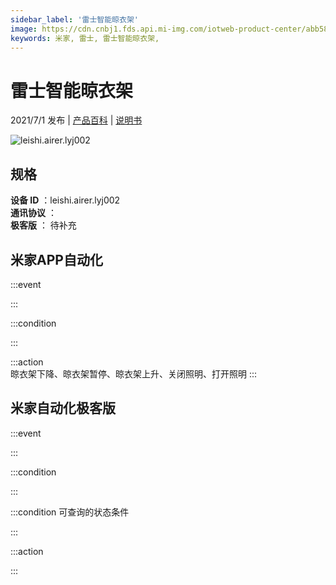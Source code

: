 ```yaml
---
sidebar_label: '雷士智能晾衣架'
image: https://cdn.cnbj1.fds.api.mi-img.com/iotweb-product-center/abb5857e4e4d9e7f970a9ef05cc0b6e5_晾衣架单-168x168.png?GalaxyAccessKeyId=AKVGLQWBOVIRQ3XLEW&Expires=9223372036854775807&Signature=wvMIW8ba1EASwUyGWpITncEwwvk=
keywords: 米家, 雷士, 雷士智能晾衣架, 
---
```

# 雷士智能晾衣架

2021/7/1 发布 | [产品百科](https://home.mi.com/webapp/content/baike/product/index.html?model=leishi.airer.lyj002/) | [说明书](https://home.mi.com/views/introduction.html?model=leishi.airer.lyj002&region=cn)

![leishi.airer.lyj002](https://cdn.cnbj1.fds.api.mi-img.com/iotweb-product-center/abb5857e4e4d9e7f970a9ef05cc0b6e5_晾衣架单-168x168.png?GalaxyAccessKeyId=AKVGLQWBOVIRQ3XLEW&Expires=9223372036854775807&Signature=wvMIW8ba1EASwUyGWpITncEwwvk=)

## 规格  
> 
**设备 ID** ：leishi.airer.lyj002  
**通讯协议** ：  
**极客版**  ： 待补充 


## 米家APP自动化  

:::event  

:::

:::condition  

:::

:::action   
晾衣架下降、晾衣架暂停、晾衣架上升、关闭照明、打开照明
:::

## 米家自动化极客版  

:::event  

:::

:::condition  

:::

:::condition 可查询的状态条件  

:::

:::action  

:::

        
